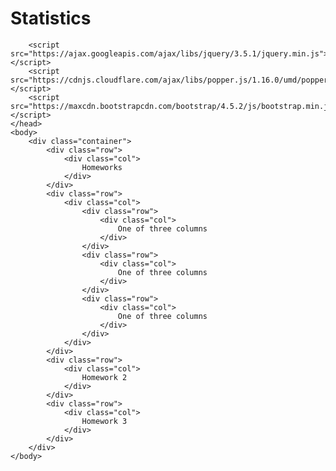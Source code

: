 # Statistics

<html>
    <head>
        <link rel="stylesheet" href="https://maxcdn.bootstrapcdn.com/bootstrap/4.5.2/css/bootstrap.min.css">
    
        <script src="https://ajax.googleapis.com/ajax/libs/jquery/3.5.1/jquery.min.js"></script>
        <script src="https://cdnjs.cloudflare.com/ajax/libs/popper.js/1.16.0/umd/popper.min.js"></script>
        <script src="https://maxcdn.bootstrapcdn.com/bootstrap/4.5.2/js/bootstrap.min.js"></script>
    </head>
    <body>
        <div class="container">
            <div class="row">
                <div class="col">
                    Homeworks
                </div>
            </div>
            <div class="row">
                <div class="col">
                    <div class="row">
                        <div class="col">
                            One of three columns
                        </div>
                    </div>
                    <div class="row">
                        <div class="col">
                            One of three columns
                        </div>
                    </div>
                    <div class="row">
                        <div class="col">
                            One of three columns
                        </div>
                    </div>
                </div>
            </div>
            <div class="row">
                <div class="col">
                    Homework 2
                </div>
            </div>
            <div class="row">
                <div class="col">
                    Homework 3
                </div>
            </div>
        </div>
    </body>
</html>
